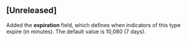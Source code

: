 ## [Unreleased]
Added the **expiration** field, which defines when indicators of this type expire (in minutes). The default value is 10,080 (7 days).

